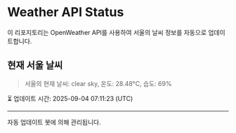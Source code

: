 
# Weather API Status

이 리포지토리는 OpenWeather API를 사용하여 서울의 날씨 정보를 자동으로 업데이트합니다.

## 현재 서울 날씨
> 서울의 현재 날씨: clear sky, 온도: 28.48°C, 습도: 69%

⏳ 업데이트 시간: 2025-09-04 07:11:23 (UTC)

---
자동 업데이트 봇에 의해 관리됩니다.
